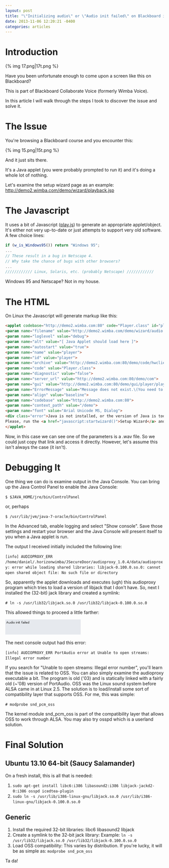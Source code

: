 ```yaml
---
layout: post
title: "\"Initializing audio\" or \"Audio init failed\" on Blackboard in Linux"
date: 2013-11-06 12:20:21 -0400
categories: articles
---
```


Introduction
============

{% img 17.png|17t.png %}

Have you been unfortunate enough to come upon a screen like this on Blackboard?

This is part of Blackboard Collaborate Voice (formerly Wimba Voice).

In this article I will walk through the steps I took to discover the issue and solve it.


The Issue
=========

You're browsing a Blackboard course and you encounter this:

{% img 15.png|15t.png %}

And it just sits there.

It's a Java applet (you were probably prompted to run it) and it's doing a whole lot of nothing.

Let's examine the setup wizard page as an example: <http://demo2.wimba.com/demo/wizard/playback.jsp>

The Javascript
==============

It uses a bit of Javascript ([play.js](http://demo2.wimba.com/demo/ve/play.js)) to generate an appropriate applet/object. It's either not very up-to-date or just attempts to support very old software. A few choice lines:

```javascript
if (w_is_Windows95()) return "Windows 95";
...
// These result in a bug in Netscape 4.
// Why take the chance of bugs with other browsers?
...
//////////// Linux, Solaris, etc. (probably Netscape) ////////////
```

Windows 95 and Netscape? Not in my house.

The HTML
========

On Linux the Javascript will generate markup like this:

```html
<applet codebase="http://demo2.wimba.com:80" code="Player.class" id="player" name="player" archive="http://demo2.wimba.com:80/demo/code/hwclients.jar" height="48" align="bottom" width="240">
<param name="filename" value="http://demo2.wimba.com/demo/wizard/audio.wav">
<param name="loglevel" value="debug">
<param name="alt" value="[ Java Applet should load here ]">
<param name="autostart" value="true">
<param name="name" value="player">
<param name="id" value="player">
<param name="archive" value="http://demo2.wimba.com:80/demo/code/hwclients.jar">
<param name="code" value="Player.class">
<param name="diagnostic" value="false">
<param name="server_url" value="http://demo2.wimba.com:80/demo/com">
<param name="gui" value="http://demo2.wimba.com:80/demo/gui/player/player.zip">
<param name="ErrorMessage" value="Message does not exist.\(You need to be online\to play this message)">
<param name="align" value="baseline">
<param name="codebase" value="http://demo2.wimba.com:80">
<param name="context_path" value="/demo">
<param name="font" value="Arial Unicode MS, Dialog">
<div class="error">Java is not installed, or the version of Java is too old.
Please, run the <a href="javascript:startwizard()">Setup Wizard</a> and  select to install Java when prompted.</div>
</applet>
```

Now, in this case we can see one of the parameters is a .wav file. So we could just copy that link and access it directly.
However, let's assume this isn't always the case (it isn't).

Debugging It
============

One thing we can do is examine output in the Java Console. You can bring up the Java Control Panel to enable the Java Console:

`$ $JAVA_HOME/jre/bin/ControlPanel`

or, perhaps

`$ /usr/lib/jvm/java-7-oracle/bin/ControlPanel`

In the Advanced tab, enable logging and select "Show console". Save those settings and restart your browser and the Java Console will present itself to you when a Java applet is run.

The output I received initially included the following line:

`[info] AUDIOPROXY_ERR /home/daniel/.horizonwimba/JSecureDoor/audioproxy_1.0.4/data/audioproxy: error while loading shared libraries: libjack-0.100.0.so.0: cannot open shared object file: No such file or directory`

So, apparently the applet downloads and executes (ugh) this audioproxy program which tries to load a version of libjack that I don't have. So, next I installed the (32-bit) jack library and created a symlink:

`# ln -s /usr/lib32/libjack.so.0 /usr/lib32/libjack-0.100.0.so.0`

This allowed things to proceed a little farther:


![](/assets/images/16.png)

The next console output had this error:

`[info] AUDIOPROXY_ERR PortAudio error at Unable to open streams: Illegal error number`

If you search for "Unable to open streams: Illegal error number", you'll learn that the issue is related to OSS.
You can also simply examine the audioproxy executable a bit.
The program is old ('03) and is statically linked with a fairly old (~'08) version of PortAudio.
OSS was the Linux sound system before ALSA came in at Linux 2.5.
The solution is to load/install some sort of compatibility layer that supports OSS.
For me, this was simple:

`# modprobe snd_pcm_oss`

The kernel module snd\_pcm\_oss is part of the compatibility layer that allows OSS to work through ALSA.
You may also try osspd which is a userland solution.

Final Solution
==============

Ubuntu 13.10 64-bit (Saucy Salamander)
--------------------------------------

On a fresh install, this is all that is needed:

1.  `sudo apt-get install libc6:i386 libasound2:i386 libjack-jackd2-0:i386 osspd icedtea-plugin`
2.  `sudo ln -s /usr/lib/i386-linux-gnu/libjack.so.0 /usr/lib/i386-linux-gnu/libjack-0.100.0.so.0`

Generic
-------

1.  Install the required 32-bit libraries: libc6 libasound2 libjack
2.  Create a symlink to the 32-bit jack library:
    Example: `ln -s /usr/lib32/libjack.so.0 /usr/lib32/libjack-0.100.0.so.0`
3.  Load OSS compatibility:
    This varies by distribution.
    If you're lucky, it will be as simple as: `modprobe snd_pcm_oss`

Ta da!
